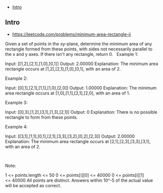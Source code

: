 - [Intro](#intro)

## Intro

- https://leetcode.com/problems/minimum-area-rectangle-ii

Given a set of points in the xy-plane, determine the minimum area of any rectangle formed from these points, with sides not necessarily parallel to the x and y axes.
If there isn't any rectangle, return 0.
 
Example 1:


Input: [[1,2],[2,1],[1,0],[0,1]]
Output: 2.00000
Explanation: The minimum area rectangle occurs at [1,2],[2,1],[1,0],[0,1], with an area of 2.


Example 2:


Input: [[0,1],[2,1],[1,1],[1,0],[2,0]]
Output: 1.00000
Explanation: The minimum area rectangle occurs at [1,0],[1,1],[2,1],[2,0], with an area of 1.


Example 3:


Input: [[0,3],[1,2],[3,1],[1,3],[2,1]]
Output: 0
Explanation: There is no possible rectangle to form from these points.


Example 4:


Input: [[3,1],[1,1],[0,1],[2,1],[3,3],[3,2],[0,2],[2,3]]
Output: 2.00000
Explanation: The minimum area rectangle occurs at [2,1],[2,3],[3,3],[3,1], with an area of 2.


 


Note:

1 <= points.length <= 50
0 <= points[i][0] <= 40000
0 <= points[i][1] <= 40000
All points are distinct.
Answers within 10^-5 of the actual value will be accepted as correct.

